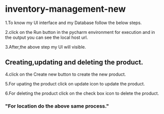 # inventory-management-new
1.To know my UI interface and my Database follow the below steps. 

2.click on the Run button in the pycharm environment for execution and in the output you can see the local host url.

3.After,the above step my UI will visible.

## Creating,updating and deleting the product.

4.click on the Create new button to create the new product.

5.For upating the product click on update icon to update the product.

6.For deleting the product click on the check box icon to delete the product.

### "For location do the above same process."
